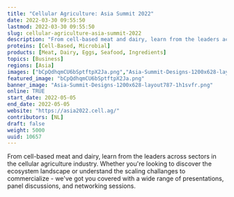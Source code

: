 ```yaml
---
title: "Cellular Agriculture: Asia Summit 2022"
date: 2022-03-30 09:55:50
lastmod: 2022-03-30 09:55:50
slug: cellular-agriculture-asia-summit-2022
description: "From cell-based meat and dairy, learn from the leaders across sectors in the cellular agriculture industry. Whether you're looking to discover the ecosystem landscape or understand the scaling challanges to commercialize - we've got you covered with a wide range of presentations, panel discussions, and networking sessions."
proteins: [Cell-Based, Microbial]
products: [Meat, Dairy, Eggs, Seafood, Ingredients]
topics: [Business]
regions: [Asia]
images: ["bCpQdhqmCU6bSptftpX2Ja.png","Asia-Summit-Designs-1200x628-layout787-1h1svfr.png"]
featured_image: "bCpQdhqmCU6bSptftpX2Ja.png"
banner_image: "Asia-Summit-Designs-1200x628-layout787-1h1svfr.png"
online: TRUE
start_date: 2022-05-05
end_date: 2022-05-05
website: "https://asia2022.cell.ag/"
contributors: [NL]
draft: false
weight: 5000
uuid: 10657
---
```

From cell-based meat and dairy, learn from the leaders across sectors in
the cellular agriculture industry. Whether you\'re looking to discover
the ecosystem landscape or understand the scaling challanges to
commercialize - we\'ve got you covered with a wide range of
presentations, panel discussions, and networking sessions.
